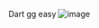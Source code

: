 Dart gg easy
![image](https://github.com/natthawa0601462517/domopro/assets/110075699/6b794fcb-b995-4c9d-a76c-c40477c814b4)



